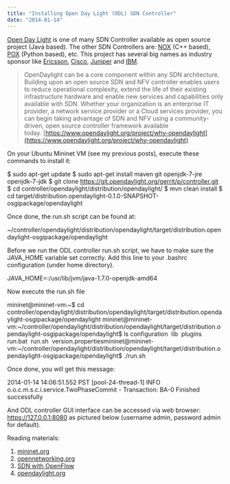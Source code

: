 ```yaml
---
title: "Installing Open Day Light (ODL) SDN Controller"
date: "2014-01-14"
---
```


[Open Day Light](https://www.opendaylight.org/) is one of many SDN Controller available as open source project (Java based). The other SDN Controllers are: [NOX](https://www.noxrepo.org/) (C++ based), [POX](https://www.noxrepo.org/) (Python based), etc. This project has several big names as industry sponsor like [Ericsson](https://www.ericsson.com), [Cisco](https://www.cisco.com), [Juniper](https://www.juniper.net) and [IBM](https://www.ibm.com).

> OpenDaylight can be a core component within any SDN architecture. Building upon an open source SDN and NFV controller enables users to reduce operational complexity, extend the life of their existing infrastructure hardware and enable new services and capabilities only available with SDN. Whether your organization is an enterprise IT provider, a network service provider or a Cloud services provider, you can begin taking advantage of SDN and NFV using a community-driven, open source controller framework available today. [https://www.opendaylight.org/project/why-opendaylight](https://www.opendaylight.org/project/why-opendaylight) 

On your Ubuntu Mininet VM (see my previous posts), execute these commands to install it:

$ sudo apt-get update
$ sudo apt-get install maven git openjdk-7-jre openjdk-7-jdk
$ git clone https://git.opendaylight.org/gerrit/p/controller.git
$ cd controller/opendaylight/distribution/opendaylight/
$ mvn clean install
$ cd target/distribution.opendaylight-0.1.0-SNAPSHOT-osgipackage/opendaylight

Once done, the run.sh script can be found at:

~/controller/opendaylight/distribution/opendaylight/target/distribution.opendaylight-osgipackage/opendaylight

Before we run the ODL controller run.sh script, we have to make sure the JAVA\_HOME variable set correctly. Add this line to your .bashrc configuration (under home directory).

JAVA\_HOME=:/usr/lib/jvm/java-1.7.0-openjdk-amd64

Now execute the run.sh file

mininet@mininet-vm:~$ cd controller/opendaylight/distribution/opendaylight/target/distribution.opendaylight-osgipackage/opendaylight
mininet@mininet-vm:~/controller/opendaylight/distribution/opendaylight/target/distribution.opendaylight-osgipackage/opendaylight$ ls
configuration  lib  plugins  run.bat  run.sh  version.propertiesmininet@mininet-vm:~/controller/opendaylight/distribution/opendaylight/target/distribution.opendaylight-osgipackage/opendaylight$ ./run.sh

Once done, you will get this message:

2014-01-14 14:06:51.552 PST \[pool-24-thread-1\] INFO  o.o.c.m.s.c.i.service.TwoPhaseCommit - Transaction: BA-0 Finished successfully

And ODL controller GUI interface can be accessed via web browser: https://127.0.0.1:8080 as pictured below (username admin, password admin for default).

Reading materials:

1. [mininet.org](https://mininet.org)
2. [opennetworking.org](https://opennetworking.org)
3. [SDN with OpenFlow](https://play.google.com/store/books/details?id=GSC8AQAAQBAJ&source=productsearch&utm_source=HA_Desktop_US&utm_medium=SEM&utm_campaign=PLA&pcampaignid=MKTAD0930BO1)
4. [opendaylight.org](https://www.opendaylight.org/)
